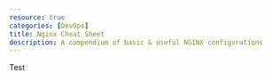 ```yaml
---
resource: true
categories: [DevOps]
title: Nginx Cheat Sheet
description: A compendium of basic & useful NGINX configurations
---
```


Test
